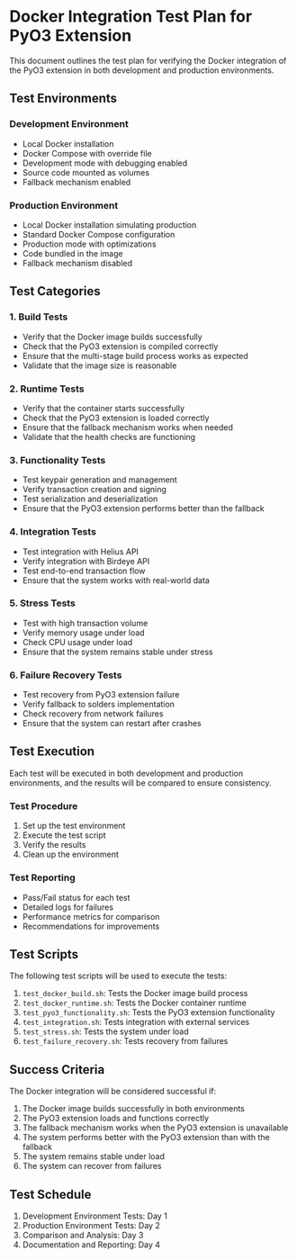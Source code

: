 # Docker Integration Test Plan for PyO3 Extension

This document outlines the test plan for verifying the Docker integration of the PyO3 extension in both development and production environments.

## Test Environments

### Development Environment
- Local Docker installation
- Docker Compose with override file
- Development mode with debugging enabled
- Source code mounted as volumes
- Fallback mechanism enabled

### Production Environment
- Local Docker installation simulating production
- Standard Docker Compose configuration
- Production mode with optimizations
- Code bundled in the image
- Fallback mechanism disabled

## Test Categories

### 1. Build Tests
- Verify that the Docker image builds successfully
- Check that the PyO3 extension is compiled correctly
- Ensure that the multi-stage build process works as expected
- Validate that the image size is reasonable

### 2. Runtime Tests
- Verify that the container starts successfully
- Check that the PyO3 extension is loaded correctly
- Ensure that the fallback mechanism works when needed
- Validate that the health checks are functioning

### 3. Functionality Tests
- Test keypair generation and management
- Verify transaction creation and signing
- Test serialization and deserialization
- Ensure that the PyO3 extension performs better than the fallback

### 4. Integration Tests
- Test integration with Helius API
- Verify integration with Birdeye API
- Test end-to-end transaction flow
- Ensure that the system works with real-world data

### 5. Stress Tests
- Test with high transaction volume
- Verify memory usage under load
- Check CPU usage under load
- Ensure that the system remains stable under stress

### 6. Failure Recovery Tests
- Test recovery from PyO3 extension failure
- Verify fallback to solders implementation
- Check recovery from network failures
- Ensure that the system can restart after crashes

## Test Execution

Each test will be executed in both development and production environments, and the results will be compared to ensure consistency.

### Test Procedure
1. Set up the test environment
2. Execute the test script
3. Verify the results
4. Clean up the environment

### Test Reporting
- Pass/Fail status for each test
- Detailed logs for failures
- Performance metrics for comparison
- Recommendations for improvements

## Test Scripts

The following test scripts will be used to execute the tests:

1. `test_docker_build.sh`: Tests the Docker image build process
2. `test_docker_runtime.sh`: Tests the Docker container runtime
3. `test_pyo3_functionality.sh`: Tests the PyO3 extension functionality
4. `test_integration.sh`: Tests integration with external services
5. `test_stress.sh`: Tests the system under load
6. `test_failure_recovery.sh`: Tests recovery from failures

## Success Criteria

The Docker integration will be considered successful if:

1. The Docker image builds successfully in both environments
2. The PyO3 extension loads and functions correctly
3. The fallback mechanism works when the PyO3 extension is unavailable
4. The system performs better with the PyO3 extension than with the fallback
5. The system remains stable under load
6. The system can recover from failures

## Test Schedule

1. Development Environment Tests: Day 1
2. Production Environment Tests: Day 2
3. Comparison and Analysis: Day 3
4. Documentation and Reporting: Day 4
